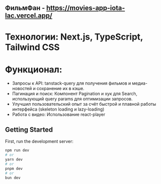 ## ФильмФан - https://movies-app-iota-lac.vercel.app/

# Технологии: Next.js, TypeScript, Tailwind CSS

# Функционал:
 * Запросы к API: tanstack-query для получения фильмов и медиа-новостей и сохранение их в кэше.
 * Пагинация и поиск: Компонент Pagination и хук для Search, использующий query params для оптимизации запросов.
 * Улучшил пользовательский опыт за счёт быстрой и плавной работы интерфейса (skeleton loading и lazy-loading)
 * Работа с видео: Использование react-player

## Getting Started

First, run the development server:

```bash
npm run dev
# or
yarn dev
# or
pnpm dev
# or
bun dev
```

